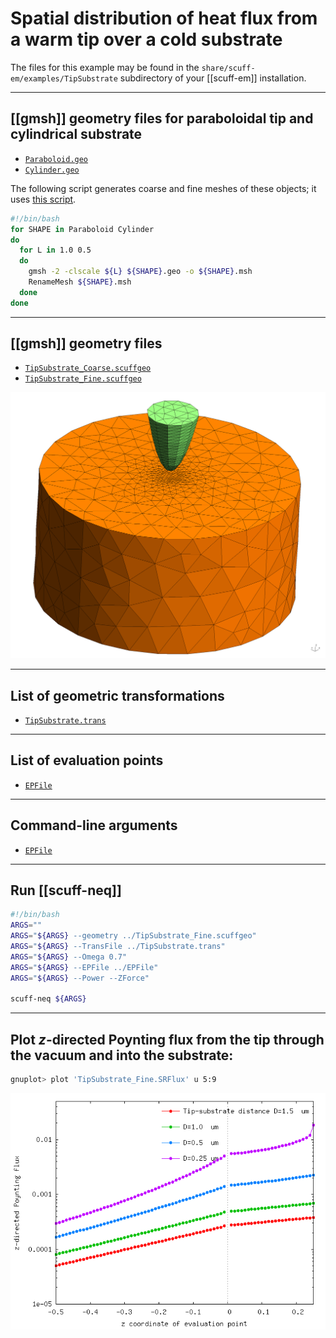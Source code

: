 # Spatial distribution of heat flux from a warm tip over a cold substrate

The files for this example may be found in the
`share/scuff-em/examples/TipSubstrate` subdirectory
of your [[scuff-em]] installation.

--------------------------------------------------

## [[gmsh]] geometry files for paraboloidal tip and cylindrical substrate

+ [`Paraboloid.geo`](Paraboloid.geo)
+ [`Cylinder.geo`](Cylinder.geo)

The following script generates coarse and fine meshes of 
these objects; it uses [this script][RenameMesh].

````bash
#!/bin/bash
for SHAPE in Paraboloid Cylinder
do
  for L in 1.0 0.5
  do
    gmsh -2 -clscale ${L} ${SHAPE}.geo -o ${SHAPE}.msh
    RenameMesh ${SHAPE}.msh
  done
done
````

--------------------------------------------------

## [[gmsh]] geometry files

+ [`TipSubstrate_Coarse.scuffgeo`](TipSubstrate_Coarse.scuffgeo)
+ [`TipSubstrate_Fine.scuffgeo`](TipSubstrate_Fine.scuffgeo)

![Tip-substrate picture](TipSubstratePicture.png)

--------------------------------------------------

## List of geometric transformations

+ [`TipSubstrate.trans`](TipSubstrate.trans)

--------------------------------------------------

## List of evaluation points

+ [`EPFile`](EPFile)

--------------------------------------------------

## Command-line arguments

+ [`EPFile`](EPFile)

--------------------------------------------------

## Run [[scuff-neq]]

````bash
#!/bin/bash
ARGS=""
ARGS="${ARGS} --geometry ../TipSubstrate_Fine.scuffgeo"
ARGS="${ARGS} --TransFile ../TipSubstrate.trans"
ARGS="${ARGS} --Omega 0.7"
ARGS="${ARGS} --EPFile ../EPFile"
ARGS="${ARGS} --Power --ZForce"

scuff-neq ${ARGS}
````

--------------------------------------------------

## Plot $z$-directed Poynting flux from the tip through the vacuum and into the substrate:

````bash
gnuplot> plot 'TipSubstrate_Fine.SRFlux' u 5:9
````

![Tip-substrate data](TipSubstrateData.png)

[RenameMesh]: ../../applications/scuff-analyze/scuff-analyze.md#RenameMesh

